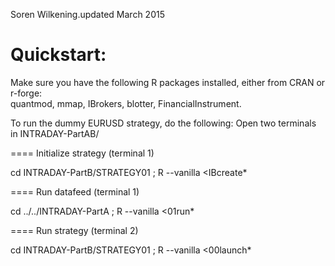 
Soren Wilkening.updated March 2015

Quickstart:  
====================
Make sure you have the following R packages installed, either from CRAN or r-forge:  
  quantmod, mmap, IBrokers, blotter, FinancialInstrument.

To run the dummy EURUSD strategy, do the following:
Open two terminals in INTRADAY-PartAB/

==== Initialize strategy (terminal 1)

  cd INTRADAY-PartB/STRATEGY01 ; R --vanilla <IBcreate*

==== Run datafeed (terminal 1)

  cd ../../INTRADAY-PartA ; R --vanilla <01run*


==== Run strategy (terminal 2)

  cd INTRADAY-PartB/STRATEGY01 ; R --vanilla <00launch*
